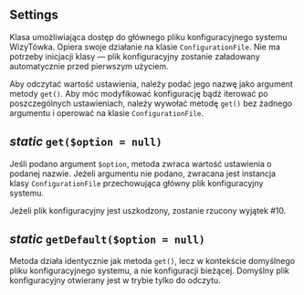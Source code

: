 Settings
---

Klasa umożliwiająca dostęp do głównego pliku konfiguracyjnego systemu WizyTówka. Opiera swoje działanie na klasie `ConfigurationFile`. Nie ma potrzeby inicjacji klasy — plik konfiguracyjny zostanie załadowany automatycznie przed pierwszym użyciem.

Aby odczytać wartość ustawienia, należy podać jego nazwę jako argument metody `get()`. Aby móc modyfikować konfigurację bądź iterować po poszczególnych ustawieniach, należy wywołać metodę `get()` bez żadnego argumentu i operować na klasie `ConfigurationFile`.

## *static* `get($option = null)`

Jeśli podano argument `$option`, metoda zwraca wartość ustawienia o podanej nazwie. Jeżeli argumentu nie podano, zwracana jest instancja klasy `ConfigurationFile` przechowująca główny plik konfiguracyjny systemu.

Jeżeli plik konfiguracyjny jest uszkodzony, zostanie rzucony wyjątek #10.

## *static* `getDefault($option = null)`

Metoda działa identycznie jak metoda `get()`, lecz w kontekście domyślnego pliku konfiguracyjnego systemu, a nie konfiguracji bieżącej. Domyślny plik konfiguracyjny otwierany jest w trybie tylko do odczytu.